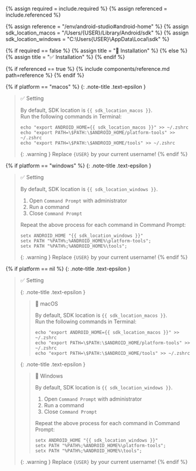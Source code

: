 <!-- LOCATION -->
<!-- _includes/components/android-studio/ -->

<!-- INCLUDE -->
<!-- components/android-studio/android-home-setting.md -->

<!-- VARIABLES -->
<!-- required:      [true, false], default to true -->
<!-- referenced:    [true, false], default to false -->


<!-- READ VARIABLES -->
{% assign required   = include.required %}
{% assign referenced = include.referenced %}


<!-- ASSIGN CONSTANTS -->
{% assign reference            = "/env/android-studio#android-home" %}
{% assign sdk_location_macos   = "/Users/{USER}/Library/Android/sdk" %}
{% assign sdk_location_windows = "C:\Users\{USER}\AppData\Local\sdk" %}


<!-- DECIDE TO DISPLAY THE NECESSITY OF THE INSTALLATION -->
{% if required == false %}
    {% assign title = "🔲 Installation" %}
{% else %}
    {% assign title = "✅ Installation" %}
{% endif %}


<!-- DECIDE TO DISPLAY THE LINK OF THIS COMPONENT -->
{% if referenced == true %}
{% include components/reference.md path=reference %}
{% endif %}


<!-- MAIN CONTENT -->

<!-- MACOS -->
{% if platform == "macos" %}
{: .note-title .text-epsilon }
> ✅ Setting
>
> By default, SDK location is `{{ sdk_location_macos }}`.<br>
> Run the following commands in Terminal:
> ```shell
> echo "export ANDROID_HOME={{ sdk_location_macos }}" >> ~/.zshrc
> echo "export PATH=\$PATH:\$ANDROID_HOME/platform-tools" >> ~/.zshrc
> echo "export PATH=\$PATH:\$ANDROID_HOME/tools" >> ~/.zshrc
> ```
>
> {: .warning }
> Replace `{USER}` by your current username!
{% endif %}

<!-- WINDOWS -->
{% if platform == "windows" %}
{: .note-title .text-epsilon }
> ✅ Setting
>
> By default, SDK location is `{{ sdk_location_windows }}`.<br>
> 1. Open `Command Prompt` with administrator
> 2. Run a command
> 3. Close `Command Prompt`
>
> Repeat the above process for each command in Command Prompt:
> ```shell
> setx ANDROID_HOME "{{ sdk_location_windows }}"
> setx PATH "%PATH%;%ANDROID_HOME%\platform-tools";
> setx PATH "%PATH%;%ANDROID_HOME%\tools";
> ```
>
> {: .warning }
> Replace `{USER}` by your current username!
{% endif %}

<!-- ALL -->
{% if platform == nil %}
{: .note-title .text-epsilon }
> ✅ Setting
>
> {: .note-title .text-epsilon }
>> 🔘 macOS
>>
>> By default, SDK location is `{{ sdk_location_macos }}`.<br>
>> Run the following commands in Terminal:
>> ```shell
>> echo "export ANDROID_HOME={{ sdk_location_macos }}" >> ~/.zshrc
>> echo "export PATH=\$PATH:\$ANDROID_HOME/platform-tools" >> ~/.zshrc
>> echo "export PATH=\$PATH:\$ANDROID_HOME/tools" >> ~/.zshrc
>> ```
>
> {: .note-title .text-epsilon }
>> 🔘 Windows
>>
>> By default, SDK location is `{{ sdk_location_windows }}`.<br>
>> 1. Open `Command Prompt` with administrator
>> 2. Run a command
>> 3. Close `Command Prompt`
>>
>> Repeat the above process for each command in Command Prompt:
>> ```shell
>> setx ANDROID_HOME "{{ sdk_location_windows }}"
>> setx PATH "%PATH%;%ANDROID_HOME%\platform-tools";
>> setx PATH "%PATH%;%ANDROID_HOME%\tools";
>> ```
>
> {: .warning }
> Replace `{USER}` by your current username!
{% endif %}
